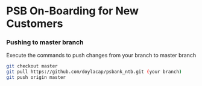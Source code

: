 # PSB On-Boarding for New Customers
### Pushing to master branch

Execute the commands to push changes from your branch to master branch
```bash
git checkout master
git pull https://github.com/doylacap/psbank_ntb.git (your branch)
git push origin master
```



